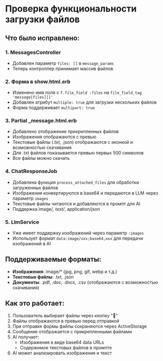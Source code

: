# Проверка функциональности загрузки файлов

## Что было исправлено:

### 1. MessagesController
- Добавлен параметр `files: []` в `message_params`
- Теперь контроллер принимает массив файлов

### 2. Форма в show.html.erb
- Изменено имя поля с `f.file_field :files` на `file_field_tag 'message[files][]'`
- Добавлен атрибут `multiple: true` для загрузки нескольких файлов
- Форма поддерживает `multipart: true`

### 3. Partial _message.html.erb
- Добавлено отображение прикрепленных файлов
- Изображения отображаются с превью
- Текстовые файлы (.txt, .json) отображаются с иконкой и возможностью скачивания
- Для .txt файлов показывается превью первых 500 символов
- Все файлы можно скачать

### 4. ChatResponseJob
- Добавлена функция `process_attached_files` для обработки загруженных файлов
- Изображения конвертируются в base64 и передаются в LLM через параметр `images`
- Текстовые файлы читаются и добавляются в промпт для AI
- Поддержка image/*, text/*, application/json

### 5. LlmService
- Уже имеет поддержку изображений через параметр `:images`
- Использует формат `data:image/xxx;base64,xxx` для передачи изображений в AI

## Поддерживаемые форматы:
- **Изображения**: image/* (jpg, png, gif, webp и т.д.)
- **Текстовые файлы**: .txt, .json
- **Документы**: .pdf, .doc, .docx, .csv (отображаются с возможностью скачивания)

## Как это работает:

1. Пользователь выбирает файлы через кнопку "📎"
2. Файлы отображаются в превью перед отправкой
3. При отправке формы файлы сохраняются через ActiveStorage
4. Сообщение отображается с прикрепленными файлами
5. AI получает:
   - Изображения в виде base64 data URLs
   - Содержимое текстовых файлов в промпте
6. AI может анализировать изображения и текст
